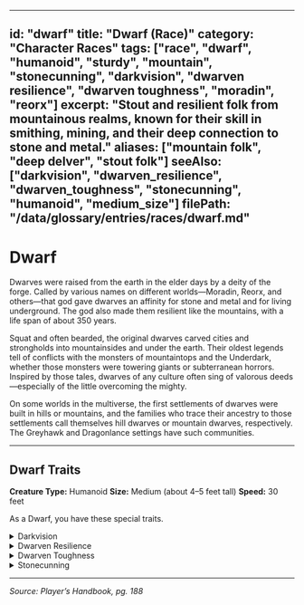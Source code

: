
---
id: "dwarf"
title: "Dwarf (Race)"
category: "Character Races"
tags: ["race", "dwarf", "humanoid", "sturdy", "mountain", "stonecunning", "darkvision", "dwarven resilience", "dwarven toughness", "moradin", "reorx"]
excerpt: "Stout and resilient folk from mountainous realms, known for their skill in smithing, mining, and their deep connection to stone and metal."
aliases: ["mountain folk", "deep delver", "stout folk"]
seeAlso: ["darkvision", "dwarven_resilience", "dwarven_toughness", "stonecunning", "humanoid", "medium_size"]
filePath: "/data/glossary/entries/races/dwarf.md"
---
# Dwarf

Dwarves were raised from the earth in the elder days by a deity of the forge. Called by various names on different worlds—Moradin, Reorx, and others—that god gave dwarves an affinity for stone and metal and for living underground. The god also made them resilient like the mountains, with a life span of about 350 years.

Squat and often bearded, the original dwarves carved cities and strongholds into mountainsides and under the earth. Their oldest legends tell of conflicts with the monsters of mountaintops and the Underdark, whether those monsters were towering giants or subterranean horrors. Inspired by those tales, dwarves of any culture often sing of valorous deeds—especially of the little overcoming the mighty.

On some worlds in the multiverse, the first settlements of dwarves were built in hills or mountains, and the families who trace their ancestry to those settlements call themselves hill dwarves or mountain dwarves, respectively. The Greyhawk and Dragonlance settings have such communities.

---
## Dwarf Traits
**Creature Type:** <span data-term-id="humanoid" class="glossary-term-link-from-markdown">Humanoid</span>
**Size:** <span data-term-id="size" class="glossary-term-link-from-markdown">Medium</span> (about 4–5 feet tall)
**Speed:** 30 feet

As a Dwarf, you have these special traits.

<details id="dwarf-trait-darkvision">
  <summary>Darkvision</summary>
  <div>
    <p>You have <span data-term-id="darkvision" class="glossary-term-link-from-markdown">Darkvision</span> with a range of 120 feet.</p>
  </div>
</details>

<details id="dwarf-trait-dwarven-resilience">
  <summary>Dwarven Resilience</summary>
  <div>
    <p>You have <span data-term-id="resistance" class="glossary-term-link-from-markdown">Resistance</span> to <span data-term-id="poison_damage" class="glossary-term-link-from-markdown">Poison damage</span>. You also have <span data-term-id="advantage" class="glossary-term-link-from-markdown">Advantage</span> on <span data-term-id="saving_throw" class="glossary-term-link-from-markdown">saving throws</span> you make to avoid or end the <span data-term-id="poisoned_condition" class="glossary-term-link-from-markdown">Poisoned condition</span>.</p>
  </div>
</details>

<details id="dwarf-trait-dwarven-toughness">
  <summary>Dwarven Toughness</summary>
  <div>
    <p>Your <span data-term-id="hit_points" class="glossary-term-link-from-markdown">Hit Point</span> maximum increases by 1, and it increases by 1 again whenever you gain a level.</p>
  </div>
</details>

<details id="dwarf-trait-stonecunning">
  <summary>Stonecunning</summary>
  <div>
    <p>As a <span data-term-id="bonus_action" class="glossary-term-link-from-markdown">Bonus Action</span>, you gain <span data-term-id="tremorsense" class="glossary-term-link-from-markdown">Tremorsense</span> with a range of 60 feet for 10 minutes. You must be on a stone surface or touching a stone surface to use this <span data-term-id="tremorsense" class="glossary-term-link-from-markdown">Tremorsense</span>. The stone can be natural or worked.</p>
    <p>You can use this <span data-term-id="bonus_action" class="glossary-term-link-from-markdown">Bonus Action</span> a number of times equal to your <span data-term-id="proficiency_bonus" class="glossary-term-link-from-markdown">Proficiency Bonus</span>, and you regain all expended uses when you finish a <span data-term-id="long_rest" class="glossary-term-link-from-markdown">Long Rest</span>.</p>
  </div>
</details>

---
*Source: Player’s Handbook, pg. 188*

